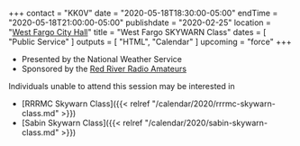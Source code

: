 +++
contact = "KK0V"
date = "2020-05-18T18:30:00-05:00"
endTime = "2020-05-18T21:00:00-05:00"
publishdate = "2020-02-25"
location = "[West Fargo City Hall](/places/west-fargo-city-hall/)"
title = "West Fargo SKYWARN Class"
dates = [ "Public Service" ]
outputs = [ "HTML", "Calendar" ]
upcoming = "force"
+++

* Presented by the National Weather Service
* Sponsored by the [Red River Radio Amateurs](/)

Individuals unable to attend this session may be interested in

* [RRRMC Skywarn Class]({{< relref "/calendar/2020/rrrmc-skywarn-class.md" >}})
* [Sabin Skywarn Class]({{< relref "/calendar/2020/sabin-skywarn-class.md" >}})
